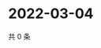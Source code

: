 # 2022-03-04

共 0 条

<!-- BEGIN WEIBO -->
<!-- 最后更新时间 Fri Mar 04 2022 15:09:19 GMT+0800 (China Standard Time) -->

<!-- END WEIBO -->
